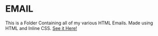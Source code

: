 # EMAIL
This is a Folder Containing all of my various HTML Emails. Made using HTML and Inline CSS.
[See it Here!](https://michaelm999.github.io/Emails/)
